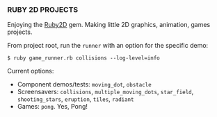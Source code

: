 ### RUBY 2D PROJECTS ###

Enjoying the [Ruby2D](https://www.ruby2d.com/learn/colors/) gem. Making little 2D graphics, animation, games projects.

From project root, run the `runner` with an option for the specific demo:

```
$ ruby game_runner.rb collisions --log-level=info
```

Current options:
* Component demos/tests: `moving_dot`, `obstacle`
* Screensavers:  `collisions`, `multiple_moving_dots`, `star_field`, `shooting_stars`, `eruption`, `tiles`, `radiant`
* Games: `pong`. Yes, Pong!